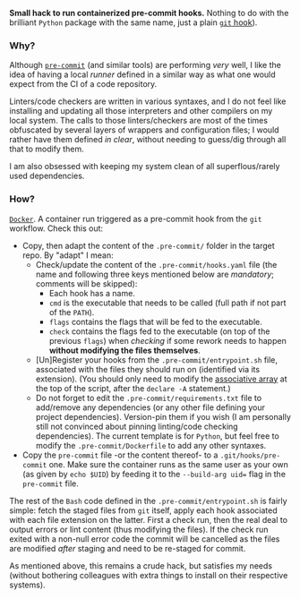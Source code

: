 **Small hack to run containerized pre-commit hooks.** Nothing to do with the brilliant
`Python` package with the same name, just a plain
[`git` hook](https://git-scm.com/docs/githooks)).

### Why?

Although [`pre-commit`](https://pre-commit.com/) (and similar tools) are performing
*very* well, I like the idea of having a local *runner* defined in a similar way as what
one would expect from the CI of a code repository. 

Linters/code checkers are written in various syntaxes, and I do not feel like installing
and updating all those interpreters and other compilers on my local system. The calls to
those linters/checkers are most of the times obfuscated by several layers of wrappers
and configuration files; I would rather have them defined *in clear*, without needing to
guess/dig through all that to modify them.

I am also obsessed with keeping my system clean of all superflous/rarely used
dependencies.

### How?

[`Docker`](https://www.docker.com/). A container run triggered as a pre-commit hook from
the `git` workflow. Check this out:

* Copy, then adapt the content of the `.pre-commit/` folder in the target repo. By
  "adapt" I mean:
  * Check/update the content of the `.pre-commit/hooks.yaml` file (the name and
    following three keys mentioned below are *mandatory*; comments will be skipped):
    * Each hook has a name.
    * `cmd` is the executable that needs to be called (full path if not part of the
      `PATH`).
    * `flags` contains the flags that will be fed to the executable.
    * `check` contains the flags fed to the executable (on top of the previous `flags`)
      when *checking* if some rework needs to happen **without modifying the files
      themselves**.
  * [Un]Register your hooks from the `.pre-commit/entrypoint.sh` file, associated with
    the files they should run on (identified via its extension). (You should only need
    to modify the
    [associative array](https://github.com/carnarez/pre-commit/blob/master/.pre-commit/entrypoint.sh#L5)
    at the top of the script, after the `declare -A` statement.)
  * Do not forget to edit the `.pre-commit/requirements.txt` file to add/remove any
    dependencies (or any other file defining your project dependencies). Version-pin
    them if you wish (I am personally still not convinced about pinning linting/code
    checking dependencies). The current template is for `Python`, but feel free to
    modify the `.pre-commit/Dockerfile` to add any other syntaxes.
* Copy the `pre-commit` file -or the content thereof- to a `.git/hooks/pre-commit` one.
  Make sure the container runs as the same user as your own (as given by `echo $UID`)
  by feeding it to the `--build-arg uid=` flag in the `pre-commit` file.

The rest of the `Bash` code defined in the `.pre-commit/entrypoint.sh` is fairly simple:
fetch the staged files from `git` itself, apply each hook associated with each file
extension on the latter. First a check run, then the real deal to output errors or lint
content (thus modifying the files). If the check run exited with a non-null error code
the commit will be cancelled as the files are modified *after* staging and need to be
re-staged for commit.

As mentioned above, this remains a crude hack, but satisfies my needs (without bothering
colleagues with extra things to install on their respective systems).
